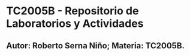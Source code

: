 # TC2005B - Repositorio de Laboratorios y Actividades

## Autor: **Roberto Serna Niño**;      Materia: **TC2005B**.